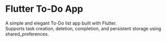 # Flutter To-Do App

A simple and elegant To-Do list app built with Flutter.  
Supports task creation, deletion, completion, and persistent storage using shared_preferences.
